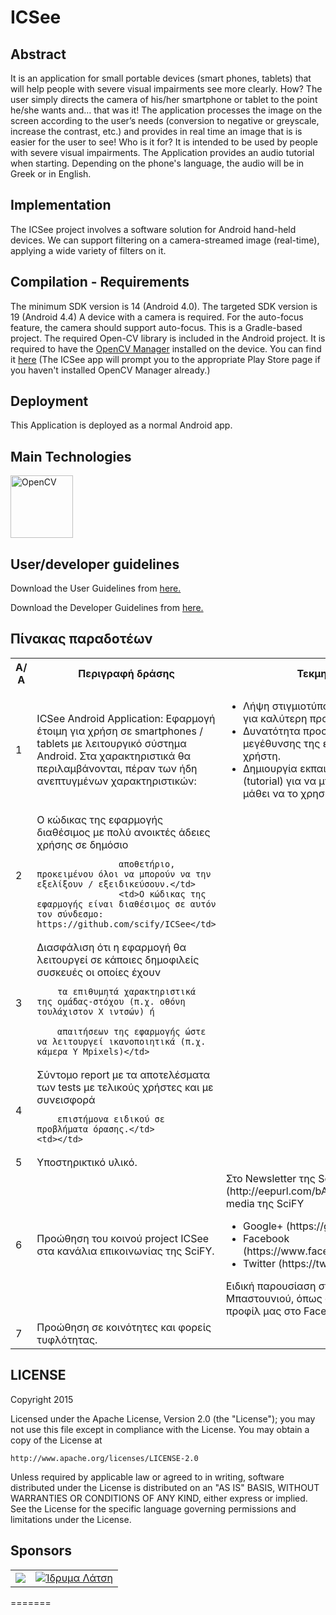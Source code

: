 ICSee
=======

Abstract
--------
It is an application for small portable devices (smart phones, tablets) that will help people with severe visual  impairments see more clearly.
How? The user simply directs the camera of his/her smartphone or tablet to the point he/she wants and… that was it! The application processes the image on the screen according to the user’s needs (conversion to negative or greyscale, increase the contrast, etc.) and provides in real time an image that is is easier for the user to see!
Who is it for?
It is intended to be used by people with severe visual impairments.
The Application provides an audio tutorial when starting. Depending on the phone's language, the audio will be in Greek or in English.

Implementation
--------------
The ICSee project involves a software solution for Android hand-held devices.
We can support filtering on a camera-streamed image (real-time), applying a wide variety of filters on it.

Compilation - Requirements
-----------
The minimum SDK version is 14 (Android 4.0). The targeted SDK version is 19 (Android 4.4)
A device with a camera is required. For the auto-focus feature, the camera should support auto-focus.
This is a Gradle-based project. The required Open-CV library is included in the Android project.
It is required to have the <a href="http://docs.opencv.org/2.4.11/platforms/android/service/doc/index.html">OpenCV Manager</a> installed on the device. You can find it <a href="https://play.google.com/store/apps/details?id=org.opencv.engine&hl=en">here</a>
(The ICSee app will prompt you to the appropriate Play Store page if you haven't installed OpenCV Manager already.)

Deployment
----------
This Application is deployed as a normal Android app.

Main Technologies
-----------------
<a href="http://opencv.org/"><img src="http://upload.wikimedia.org/wikipedia/commons/thumb/3/32/OpenCV_Logo_with_text_svg_version.svg/750px-OpenCV_Logo_with_text_svg_version.svg.png" alt="OpenCV" width="100px"></a>

[1]: http://www.scify.gr/site/en/projects/in-progress/icsee

User/developer guidelines
-------------------------
Download the User Guidelines from <a href="http://icstudy.projects.development1.scify.org/www/files/ICSeeAudioInstructionsGREN.pdf">here.</a>

Download the Developer Guidelines from <a href="http://icstudy.projects.development1.scify.org/www/files/ICSee_developer_guidelines.pdf">here.</a>

Πίνακας παραδοτέων
------------------

<table>
  <tr>
    <th width="50px">Α/ Α</th>
    <th>Περιγραφή δράσης</th>
    <th>Τεκμηρίωση</th>
  </tr>
  <tr>
    <td>1</td>
    <td>ICSee Android Application: Εφαρμογή έτοιμη για χρήση σε smartphones / tablets με
        λειτουργικό σύστημα Android. Στα χαρακτηριστικά θα περιλαμβάνονται, πέραν των ήδη
        ανεπτυγμένων χαρακτηριστικών:</td>
    <td><ul><li>Λήψη στιγμιοτύπου υψηλής ανάλυσης για καλύτερη προβολή</li>
                <li>Δυνατότητα προσαρμογής της μεγέθυνσης της εικόνας από το χρήστη.</li><li>Δημιουργία εκπαιδευτικής διαδικασίας (tutorial) για να μπορεί ο χρήστης να μάθει να
                το χρησιμοποιεί εύκολα.</li></ul></td>
                <td>Το ICSee υπάρχει διαθέσιμο για δωρεάν κατέβασμα στο Google Play σε αυτόν τον σύνδεσμο: https://goo.gl/WnNyzn</td>
  </tr>
  <tr>
    <td>2</td>
    <td colspan="1">Ο κώδικας της εφαρμογής διαθέσιμος με πολύ ανοικτές άδειες χρήσης σε δημόσιο

                    αποθετήριο, προκειμένου όλοι να μπορούν να την εξελίξουν / εξειδικεύσουν.</td>
                    <td>Ο κώδικας της εφαρμογής είναι διαθέσιμος σε αυτόν τον σύνδεσμο: https://github.com/scify/ICSee</td>
  </tr>
  <tr>
    <td>3</td>
    <td>Διασφάλιση ότι η εφαρμογή θα λειτουργεί σε κάποιες δημοφιλείς συσκευές οι οποίες έχουν

        τα επιθυμητά χαρακτηριστικά της ομάδας-στόχου (π.χ. οθόνη τουλάχιστον Χ ιντσών) ή

        απαιτήσεων της εφαρμογής ώστε να λειτουργεί ικανοποιητικά (π.χ. κάμερα Υ Μpixels)</td>
  </tr>
  <tr>
    <td>4</td>
    <td>Σύντομο report με τα αποτελέσματα των tests με τελικούς χρήστες και με συνεισφορά

        επιστήμονα ειδικού σε προβλήματα όρασης.</td>
    <td></td>
  </tr>
  <tr>
    <td>5</td>
    <td colspan="1">Υποστηρικτικό υλικό.</td>
    <td></td>
  </tr>
  <tr>
    <td>6</td>
    <td>Προώθηση του κοινού project ICSee στα κανάλια επικοινωνίας της SciFY.</td>
    <td>Στο Newsletter της SciFY (http://eepurl.com/bAuv11)
        Στα Social media της SciFY
        <ul>
        <li>Google+ (https://goo.gl/cLQQVR)</li>
        <li>Facebook
        (https://www.facebook.com/SciFY.org)</li>
        <li>Twitter
        (https://twitter.com/scify_org)</li>
        </ul>
        Ειδική παρουσίαση στην ημέρα Λευκού Μπαστουνιού, όπως φαίνεται και στο προφίλ μας στο Facebook</td>
  </tr>
  <tr>
  <td>7</td>
  <td>Προώθηση σε κοινότητες και φορείς τυφλότητας.</td>
  </tr>
</table>

LICENSE
-----------------

Copyright 2015

Licensed under the Apache License, Version 2.0 (the "License");
you may not use this file except in compliance with the License.
You may obtain a copy of the License at

    http://www.apache.org/licenses/LICENSE-2.0

Unless required by applicable law or agreed to in writing, software
distributed under the License is distributed on an "AS IS" BASIS,
WITHOUT WARRANTIES OR CONDITIONS OF ANY KIND, either express or implied.
See the License for the specific language governing permissions and
limitations under the License.

Sponsors
--------
<table>
<tr>
<td>
<a href="http://www.scify.gr/site/en/"><img src="http://www.scify.gr/site/images/scify/scify_logo_108.png"></a>
</td>
<td>
<a href="http://www.latsis-foundation.org/" title="Ίδρυμα Λάτση" rel="home"><img src="http://www.latsis-foundation.org/img/iePngs/logoEll.png" alt="Ίδρυμα Λάτση" title="Ίδρυμα Λάτση"></a>
</td>
</tr>
</table>
=======
